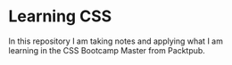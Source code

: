 # Learning CSS

In this repository I am taking notes and applying what I am  
learning in the CSS Bootcamp Master from Packtpub.
